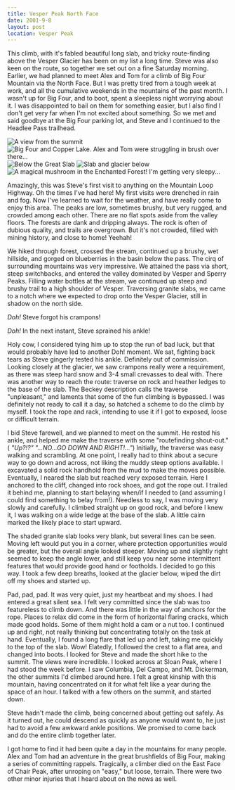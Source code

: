 ```yaml
---
title: Vesper Peak North Face
date: 2001-9-8
layout: post
location: Vesper Peak
---
```



This climb, with it's fabled
beautiful long slab, and tricky route-finding
above the Vesper Glacier has been on my list a long time. 
Steve was also
keen on the route, so together we set out on a fine Saturday morning.
Earlier, we had planned to meet Alex and Tom for a climb of Big
Four Mountain via the North Face. But I was pretty tired from a tough
week at work, and all the cumulative weekends in the mountains of the
past month. I wasn't up for Big Four, and to boot, spent a sleepless
night worrying about it. I was disappointed to bail on them for
something easier, but I also find I don't get very far when I'm not
excited about something. So we met and said goodbye at the Big Four
parking lot, and Steve and I continued to the Headlee Pass trailhead.


![A view from the summit](images/articles/trips/2001/fromvest.jpg)
![Big Four and Copper Lake. Alex and Tom were struggling in brush over there...](images/articles/trips/2001/labigfour.jpg)
![Below the Great Slab](images/articles/trips/2001/dveslab.jpg)
![Slab and glacier below](images/articles/trips/2001/vesslab.jpg)
![A magical mushroom in the Enchanted Forest!  I'm getting very sleepy...](images/articles/trips/2001/memush.jpg)

Amazingly, this was Steve's first visit to anything on the Mountain Loop
Highway. Oh the times I've had here! My first visits were drenched in
rain and fog. Now I've learned to wait for the weather, and have really
come to enjoy this area. The peaks are low, sometimes brushy, but very
rugged, and crowded among each other. There are no flat spots aside from
the valley floors. The forests are dank and dripping always. The rock is
often of dubious quality, and trails are overgrown. But it's not crowded,
filled with mining history, and close to home! Yeehah!


We hiked through forest, crossed the stream, continued up a brushy, wet hillside,
and gorged on blueberries in the basin below the pass. The cirq of surrounding
mountains was very impressive. We attained the pass via short, steep switchbacks,
and entered the valley dominated by Vesper and Sperry Peaks. Filling water bottles
at the stream, we continued up steep and brushy trail to a high shoulder of
Vesper. Traversing granite slabs, we came to a notch where we expected to
drop onto the Vesper Glacier, still in shadow on the north side.


*Doh!* Steve forgot his crampons!

*Doh!* In the next instant, Steve sprained his ankle!


Holy cow, I considered tying him up to stop the run of bad luck, but that would
probably have led to another Doh! moment. We sat, fighting back tears as Steve
gingerly tested his ankle. Definitely out of commission. Looking closely at
the glacier, we saw crampons really were a requirement, as there was steep
hard snow and 3-4 small crevasses to deal with. There was another way to
reach the route: traverse on rock and heather ledges to the base of the slab.
The Beckey description calls the traverse "unpleasant," and laments that
some of the fun climbing is bypassed. I was definitely not ready to call it a
day, so hatched a scheme to do the climb by myself. I took the rope and rack,
intending to use it if I got to exposed, loose or difficult terrain.


I bid Steve farewell, and we planned to meet on the summit. He rested his ankle,
and helped me make the traverse with some "routefinding shout-out." (
*"Up?!?" "...NO...GO DOWN AND RIGHT!..."*) Initially, the traverse was easy walking and scrambling.
At one point, I really had to think about a secure way to go down and across,
not liking the muddy steep options available. I excavated a solid rock handhold from
the mud to make the moves possible. Eventually, I neared the slab but reached very
exposed terrain. Here I anchored to the cliff, changed into rock shoes, and got
the rope out. I trailed it behind me, planning to start belaying when/if I needed
to (and assuming I could find something to belay from!). Needless to say, I was
moving very slowly and carefully. I climbed straight up on good rock, and before
I knew it, I was walking on a wide ledge at the base of the slab. A little cairn
marked the likely place to start upward.


The shaded granite slab looks very blank, but several lines can be seen. Moving
left would put you in a corner, where protection opportunities would be greater,
but the overall angle looked steeper. Moving up and slightly right seemed to keep
the angle lower, and still keep you near some intermittent features that would
provide good hand or footholds. I decided to go this way. I took a few deep
breaths, looked at the glacier below, wiped the dirt off my shoes and started up.


Pad, pad, pad. It was very quiet, just my heartbeat and my shoes. I had entered a
great silent sea. I felt very committed since the slab was too featureless to climb
down. And there was little in the way of anchors for the rope. Places to relax did
come in the form of horizontal flaring cracks, which made good holds. Some of them might
hold a cam or a nut too. I continued up and right, not really thinking but 
concentrating totally on the task at hand. Eventually, I found a long flare
that led up and left, taking me quickly to the top of the slab. Wow! Elatedly,
I followed the crest to a flat area, and changed into boots. I looked for
Steve and made the short hike to the summit. The views were incredible. I looked
across at Sloan Peak, where I had stood the week before. I saw Columbia, Del Campo,
and Mt. Dickerman, the other summits I'd climbed around here. I felt a great
kinship with this mountain, having concentrated on it for what felt like a year
during the space of an hour. I talked with a few others on the summit, and
started down.


Steve hadn't made the climb, being concerned about getting out safely. As it turned
out, he could descend as quickly as anyone would want to, he just had to avoid
a few awkward ankle positions. We promised to come back and do the entire climb
together later.


I got home to find it had been quite a day in the mountains for many people.
Alex and Tom had an adventure in the great brushfields of Big Four, making a
series of committing rappels. Tragically, a climber died on the East Face
of Chair Peak, after unroping on "easy," but loose, terrain. There were two
other minor injuries that I heard about on the news as well.





